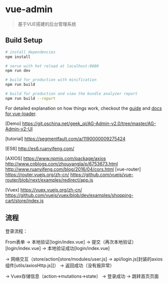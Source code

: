 # vue-admin

> 基于VUE搭建的后台管理系统

## Build Setup

``` bash
# install dependencies
npm install

# serve with hot reload at localhost:8080
npm run dev

# build for production with minification
npm run build

# build for production and view the bundle analyzer report
npm run build --report
```

For detailed explanation on how things work, checkout the [guide](http://vuejs-templates.github.io/webpack/) and [docs for vue-loader](http://vuejs.github.io/vue-loader).

[Demo]
https://git.oschina.net/geek_qi/AG-Admin-v2.0/tree/master/AG-Admin-v2-UI

[tutorial]
https://segmentfault.com/a/1190000009275424

[ES6]
http://es6.ruanyifeng.com/

[AXIOS]
https://www.npmjs.com/package/axios
http://www.cnblogs.com/zhouyangla/p/6753673.html
http://www.ruanyifeng.com/blog/2016/04/cors.html
[vue-router]
https://router.vuejs.org/zh-cn/
https://github.com/vuejs/vue-router/blob/next/examples/redirect/app.js

[Vuex]
https://vuex.vuejs.org/zh-cn/
https://github.com/vuejs/vuex/blob/dev/examples/shopping-cart/store/index.js

## 流程
登录流程：

From表单 -> 本地验证[login/index.vue] -> 提交（再次本地验证）[login/index.vue] -> 本地验证成功[login/index.vue]

-> 网络交互（store/action[store/modules/user.js] -> api/login.js[封装的axios组件[utils/axiosHttp.js]]） -> 返回成功（没有报异常） 

-> Vuex存储信息（action->mutations->state） -> 登录成功 -> 跳转首页页面
